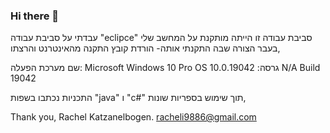 ### Hi there 👋

עבדתי על סביבת עבודה "eclipce"
סביבת עבודה זו הייתה מותקנת על המחשב שלי בעבר הצורה שבה התקנתי אותה- הורדת קובץ התקנה מהאינטרנט והרצתו,

שם מערכת הפעלה: Microsoft Windows 10 Pro OS גרסה: 10.0.19042 N/A Build 19042

התכניות נכתבו בשפות "java" ו "c#"
תוך שימוש בספריות שונות,

Thank you,
Rachel Katzanelbogen.
racheli9886@gmail.com
